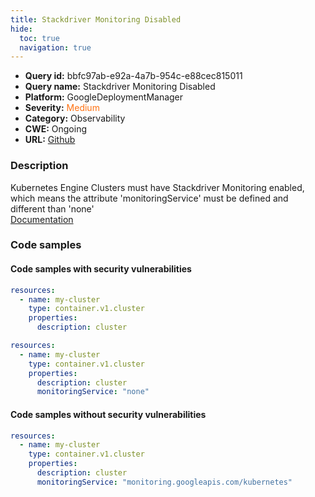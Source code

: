 ```yaml
---
title: Stackdriver Monitoring Disabled
hide:
  toc: true
  navigation: true
---
```


<style>
  .highlight .hll {
    background-color: #ff171742;
  }
  .md-content {
    max-width: 1100px;
    margin: 0 auto;
  }
</style>

-   **Query id:** bbfc97ab-e92a-4a7b-954c-e88cec815011
-   **Query name:** Stackdriver Monitoring Disabled
-   **Platform:** GoogleDeploymentManager
-   **Severity:** <span style="color:#ff7213">Medium</span>
-   **Category:** Observability
-   **CWE:** Ongoing
-   **URL:** [Github](https://github.com/Checkmarx/kics/tree/master/assets/queries/googleDeploymentManager/gcp/stackdriver_monitoring_disabled)

### Description
Kubernetes Engine Clusters must have Stackdriver Monitoring enabled, which means the attribute 'monitoringService' must be defined and different than 'none'<br>
[Documentation](https://cloud.google.com/kubernetes-engine/docs/reference/rest/v1/projects.zones.clusters)

### Code samples
#### Code samples with security vulnerabilities
```yaml title="Positive test num. 1 - yaml file" hl_lines="4"
resources:
  - name: my-cluster
    type: container.v1.cluster
    properties:
      description: cluster

```
```yaml title="Positive test num. 2 - yaml file" hl_lines="6"
resources:
  - name: my-cluster
    type: container.v1.cluster
    properties:
      description: cluster
      monitoringService: "none"

```


#### Code samples without security vulnerabilities
```yaml title="Negative test num. 1 - yaml file"
resources:
  - name: my-cluster
    type: container.v1.cluster
    properties:
      description: cluster
      monitoringService: "monitoring.googleapis.com/kubernetes"

```
